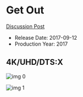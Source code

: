 # Get Out

[Discussion Post](https://www.avsforum.com/threads/bass-eq-for-filtered-movies.2995212/post-56759466)

* Release Date: 2017-09-12
* Production Year: 2017

## 4K/UHD/DTS:X

![img 0](https://i.imgur.com/dDIUIBh.jpg)

![img 1](https://i.imgur.com/AHCJxW4.png)

